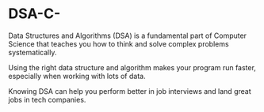# DSA-C-
Data Structures and Algorithms (DSA) is a fundamental part of Computer Science that teaches you how to think and solve complex problems systematically.


Using the right data structure and algorithm makes your program run faster, especially when working with lots of data.

Knowing DSA can help you perform better in job interviews and land great jobs in tech companies.

